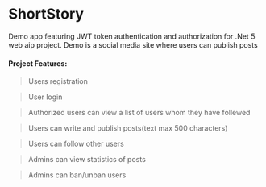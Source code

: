 # ShortStory

 Demo app featuring JWT token authentication and authorization for .Net 5 web aip project.
 Demo is a social media site where users can publish posts

#### Project Features:

> Users registration

> User login

> Authorized users can view a list of users whom they have follewed

> Users can write and publish posts(text max 500 characters)

> Users can follow other users

> Admins can view statistics of posts

> Admins can ban/unban users
